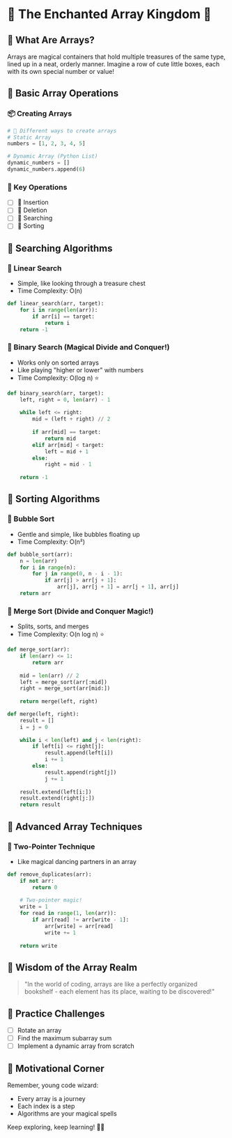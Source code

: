# 🌈 The Enchanted Array Kingdom 🍭

## 🦄 What Are Arrays?
Arrays are magical containers that hold multiple treasures of the same type, lined up in a neat, orderly manner. Imagine a row of cute little boxes, each with its own special number or value!

## 🌸 Basic Array Operations

### 📦 Creating Arrays
```python
# 🍬 Different ways to create arrays
# Static Array
numbers = [1, 2, 3, 4, 5]

# Dynamic Array (Python List)
dynamic_numbers = []
dynamic_numbers.append(6)
```

### 🎀 Key Operations
- [ ] 🌟 Insertion
- [ ] 💖 Deletion
- [ ] 🍦 Searching
- [ ] 🦋 Sorting

## 🍭 Searching Algorithms

### 🌺 Linear Search
- Simple, like looking through a treasure chest
- Time Complexity: O(n)
```python
def linear_search(arr, target):
    for i in range(len(arr)):
        if arr[i] == target:
            return i
    return -1
```

### 🧸 Binary Search (Magical Divide and Conquer!)
- Works only on sorted arrays
- Like playing "higher or lower" with numbers
- Time Complexity: O(log n) ⭐
```python
def binary_search(arr, target):
    left, right = 0, len(arr) - 1
    
    while left <= right:
        mid = (left + right) // 2
        
        if arr[mid] == target:
            return mid
        elif arr[mid] < target:
            left = mid + 1
        else:
            right = mid - 1
    
    return -1
```

## 🍦 Sorting Algorithms

### 🌈 Bubble Sort
- Gentle and simple, like bubbles floating up
- Time Complexity: O(n²)
```python
def bubble_sort(arr):
    n = len(arr)
    for i in range(n):
        for j in range(0, n - i - 1):
            if arr[j] > arr[j + 1]:
                arr[j], arr[j + 1] = arr[j + 1], arr[j]
    return arr
```

### 🦄 Merge Sort (Divide and Conquer Magic!)
- Splits, sorts, and merges
- Time Complexity: O(n log n) ⭐
```python
def merge_sort(arr):
    if len(arr) <= 1:
        return arr
    
    mid = len(arr) // 2
    left = merge_sort(arr[:mid])
    right = merge_sort(arr[mid:])
    
    return merge(left, right)

def merge(left, right):
    result = []
    i = j = 0
    
    while i < len(left) and j < len(right):
        if left[i] <= right[j]:
            result.append(left[i])
            i += 1
        else:
            result.append(right[j])
            j += 1
    
    result.extend(left[i:])
    result.extend(right[j:])
    return result
```

## 🍭 Advanced Array Techniques

### 🌺 Two-Pointer Technique
- Like magical dancing partners in an array
```python
def remove_duplicates(arr):
    if not arr:
        return 0
    
    # Two-pointer magic!
    write = 1
    for read in range(1, len(arr)):
        if arr[read] != arr[write - 1]:
            arr[write] = arr[read]
            write += 1
    
    return write
```

## 💖 Wisdom of the Array Realm
> "In the world of coding, arrays are like a perfectly organized bookshelf - each element has its place, waiting to be discovered!" 

## 🌟 Practice Challenges
- [ ] Rotate an array
- [ ] Find the maximum subarray sum
- [ ] Implement a dynamic array from scratch

## 🦋 Motivational Corner
Remember, young code wizard: 
- Every array is a journey
- Each index is a step
- Algorithms are your magical spells

Keep exploring, keep learning! 🌈✨